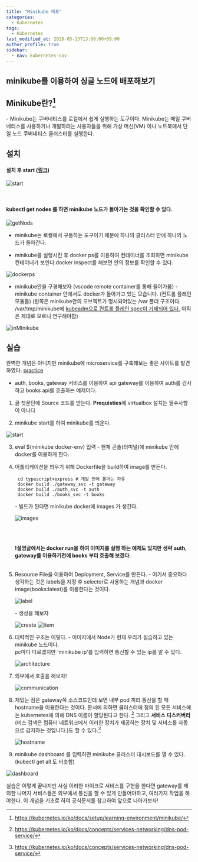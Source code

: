 ```yaml
---
title: "Minikube 배포"
categories: 
  - Kubernetes
tags:
  - Kubernetes
last_modified_at: 2020-05-13T13:00:00+09:00
author_profile: true
sidebar:
  - nav: kubernetes-nav
---
```

## minikube를 이용하여 싱글 노드에 배포해보기

## Minikube란?[^minikube]

\- Minikube는 쿠버네티스를 로컬에서 쉽게 실행하는 도구이다. Minikube는 매일 쿠버네티스를 사용하거나 개발하려는 사용자들을 위해 가상 머신(VM) 이나 노트북에서 단일 노드 쿠버네티스 클러스터를 실행한다.


## 설치 

#### 설치 후 start ([링크](https://charlie-choi.tistory.com/255?category=897735))
![start](/assets/img/posts/kubernetes/minikube/start.png)

</br>

#### kubectl get nodes 를 하면 minikube 노드가 돌아가는 것을 확인할 수 있다.
![getNods](/assets/img/posts/kubernetes/minikube/getNodes.png)

- minikube는 로컬에서 구동하는 도구이기 때문에 하나의 클러스터 안에 하나의 노드가 돌아간다.

- minikube를 실행시킨 후 docker ps를 이용하여 컨테이너를 조회하면 minikube 컨테이너가 보인다.docker inspect를 해보면 안의 정보를 확인할 수 있다.

![dockerps](/assets/img/posts/kubernetes/minikube/dockerps.png)

- minikube안을 구경해보자 (vscode remote container를 통해 들어가봄)
  \-  minikube container 안에서도 docker가 돌아가고 있는 모습니다. (컨트롤 플레인 모듈들)
      (왼쪽은 minikube안의 오브젝트가 명시되어있는 /var 폴더 구조이다. /var/tmp/minikube에 [kubeadm으로 컨트롤 플레인 spec이 기재되어 있다.](https://kubernetes.io/docs/setup/production-environment/tools/kubeadm/install-kubeadm/) 아직은 제대로 모르니 연구해야함) 
      
![inMInikube](/assets/img/posts/kubernetes/minikube/inMinikube.png)



## 실습

완벽한 개념은 아니지만 minikube에 microservice를 구축해보는 좋은 사이트를 발견하였다. [practice](https://medium.com/@yzhong.cs/getting-started-with-kubernetes-and-docker-with-minikube-b413d4deeb92)

  - auth, books, gateway 서비스를 이용하여 api gateway를 이용하여 auth를 검사하고 books api를 호출하는 예제이다.

1. 글 첫문단에 Source 코드를 받는다.
**Prequisties**에 virtualbox 설치는 필수사항이 아니다

2. minikube start를 하여 minikube를 띄운다.

![start](/assets/img/posts/kubernetes/minikube/practice/pstart.png)

3. eval $(minikube docker-env) 입력
\- 현재 콘솔(터미널)에 minikube 안에 docker를 이용하게 한다.

4. 어플리케이션을 띄우기 위해 Dockerfile을 build하여 image를 만든다.

        cd typescript+express # 개발 언어 폴더는 자유
        docker build ./gateway_svc -t gateway
        docker build ./auth_svc -t auth
        docker build ./books_svc -t books

    \- 빌드가 된다면 minikube docker에 images 가 생긴다.

    ![images](/assets/img/posts/kubernetes/minikube/practice/images.png)

    <br /><br />

    **!설명글에서는 docker run을 하여 이미지를 실행 하는 예제도 있지만 생략**
    **auth, gateway를 이용하기전에 books 부터 호출해 보겠다.**
    <br /><br />

5. Resource File을 이용하여 Deployment, Service를 만든다.
      \- 여기서 중요하다 생각하는 것은 labels을 지정 후 selector로 사용하는 개념과 docker image(books:latest)를 이용한다는 것이다.

      ![label](/assets/img/posts/kubernetes/minikube/practice/labels.png)


      \- 생성을 해보자

      ![create](/assets/img/posts/kubernetes/minikube/practice/createSD.png)
      ![item](/assets/img/posts/kubernetes/minikube/practice/getItem.png)

6. 대략적인 구조는 이렇다.
      \- 이미지에서 Node가 현재 우리가 실습하고 있는 minikube 노드이다. <br/>pc마다 다르겠지만 'minikube ip'를 입력하면 통신할 수 있는 ip를 알 수 있다.
      
      ![architecture](/assets/img/posts/kubernetes/minikube/practice/servicePort.png)

7. 외부에서 호출을 해보자!

      ![communication](/assets/img/posts/kubernetes/minikube/practice/communication.png)

8. 재밌는 점은 gateway쪽 소스코드인데 보면 내부 pod 끼리 통신을 할 때 hostname을 이용한다는 것이다.
문서에 의하면 클러스터에 정의 된 모든 서비스에는 kubernetes에 의해 DNS 이름이 할당된다고 한다. [^dns]
그리고 **서비스 디스커버리**(비스 검색은 컴퓨터 네트워크에서 이러한 장치가 제공하는 장치 및 서비스를 자동으로 감지하는 것입니다.)도 할 수 있다.[^discovery]

      ![hostname](/assets/img/posts/kubernetes/minikube/practice/hostname.png)

9. minikube dashboard 를 입력하면 minikube 클러스터 대시보드를 열 수 있다. (kubectl get all 도 비슷함)

![dashboard](/assets/img/posts/kubernetes/minikube/dashboard.png)


실습은 이렇게 끝나지만 사실 이러한 마이크로 서비스를 구현을 한다면 gateway를 제외한 나머지 서비스들은 외부에서 통신을 할 수 있게 만들어야하고, 여러가지 작업을 해야한다. 이 개념을 기초로 하여 공식문서를 참고하여 앞으로 나아가보자!



[^minikube]:https://kubernetes.io/ko/docs/setup/learning-environment/minikube/
[^dns]: https://kubernetes.io/ko/docs/concepts/services-networking/dns-pod-service/
[^discovery]: https://kubernetes.io/ko/docs/concepts/services-networking/dns-pod-service/

